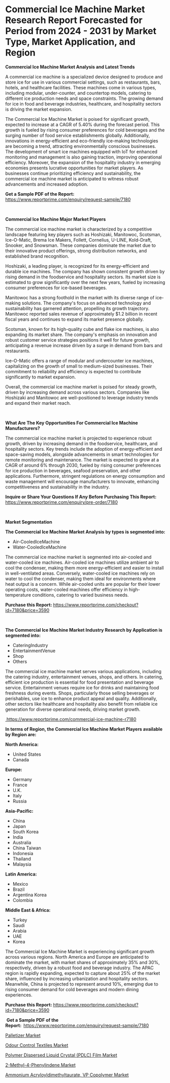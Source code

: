 <p><h1>Commercial Ice Machine Market Research Report Forecasted for Period from 2024 -  2031 by Market Type, Market Application, and Region</h1></p><p><strong>Commercial Ice Machine Market Analysis and Latest Trends</strong></p>
<p><p>A commercial ice machine is a specialized device designed to produce and store ice for use in various commercial settings, such as restaurants, bars, hotels, and healthcare facilities. These machines come in various types, including modular, under-counter, and countertop models, catering to different ice production needs and space constraints. The growing demand for ice in food and beverage industries, healthcare, and hospitality sectors is driving the market expansion.</p><p>The Commercial Ice Machine Market is poised for significant growth, expected to increase at a CAGR of 5.40% during the forecast period. This growth is fueled by rising consumer preferences for cold beverages and the surging number of food service establishments globally. Additionally, innovations in energy-efficient and eco-friendly ice-making technologies are becoming a trend, attracting environmentally conscious businesses. The development of smart ice machines equipped with IoT for enhanced monitoring and management is also gaining traction, improving operational efficiency. Moreover, the expansion of the hospitality industry in emerging economies presents lucrative opportunities for market players. As businesses continue prioritizing efficiency and sustainability, the commercial ice machine market is anticipated to witness robust advancements and increased adoption.</p></p>
<p><strong>Get a Sample PDF of the Report:&nbsp;</strong> <a href="https://www.reportprime.com/enquiry/request-sample/7180?utm_campaign=1735&utm_medium=2&utm_source=Github&utm_content=ia&utm_term=18102024&utm_id=commercial-ice-machine">https://www.reportprime.com/enquiry/request-sample/7180</a></p>
<p>&nbsp;</p>
<p><strong>Commercial Ice Machine Major Market Players</strong></p>
<p><p>The commercial ice machine market is characterized by a competitive landscape featuring key players such as Hoshizaki, Manitowoc, Scotsman, Ice-O-Matic, Brema Ice Makers, Follett, Cornelius, U-LINE, Kold-Draft, Snooker, and Snowsman. These companies dominate the market due to their innovative product offerings, strong distribution networks, and established brand recognition. </p><p>Hoshizaki, a leading player, is recognized for its energy-efficient and durable ice machines. The company has shown consistent growth driven by rising demand in the foodservice and hospitality sectors. Its market size is estimated to grow significantly over the next few years, fueled by increasing consumer preferences for ice-based beverages.</p><p>Manitowoc has a strong foothold in the market with its diverse range of ice-making solutions. The company's focus on advanced technology and sustainability has garnered attention, propelling its growth trajectory. Manitowoc reported sales revenue of approximately $1.2 billion in recent fiscal years and continues to expand its market presence globally.</p><p>Scotsman, known for its high-quality cube and flake ice machines, is also expanding its market share. The company's emphasis on innovation and robust customer service strategies positions it well for future growth, anticipating a revenue increase driven by a surge in demand from bars and restaurants.</p><p>Ice-O-Matic offers a range of modular and undercounter ice machines, capitalizing on the growth of small to medium-sized businesses. Their commitment to reliability and efficiency is expected to contribute significantly to market expansion.</p><p>Overall, the commercial ice machine market is poised for steady growth, driven by increasing demand across various sectors. Companies like Hoshizaki and Manitowoc are well-positioned to leverage industry trends and expand their market reach.</p></p>
<p>&nbsp;</p>
<p><strong>What Are The Key Opportunities For Commercial Ice Machine Manufacturers?</strong></p>
<p><p>The commercial ice machine market is projected to experience robust growth, driven by increasing demand in the foodservice, healthcare, and hospitality sectors. Key trends include the adoption of energy-efficient and space-saving models, alongside advancements in smart technologies for remote monitoring and maintenance. The market is expected to grow at a CAGR of around 6% through 2030, fueled by rising consumer preferences for ice production in beverages, seafood preservation, and other applications. Furthermore, stringent regulations on energy consumption and waste management will encourage manufacturers to innovate, enhancing competitiveness and sustainability in the industry.</p></p>
<p><strong>Inquire or Share Your Questions If Any Before Purchasing This Report:</strong> <a href="https://www.reportprime.com/enquiry/pre-order/7180?utm_campaign=1735&utm_medium=2&utm_source=Github&utm_content=ia&utm_term=18102024&utm_id=commercial-ice-machine">https://www.reportprime.com/enquiry/pre-order/7180</a></p>
<p>&nbsp;</p>
<p><strong>Market Segmentation</strong></p>
<p><strong>The Commercial Ice Machine Market Analysis by types is segmented into:</strong></p>
<p><ul><li>Air-CooledIceMachine</li><li>Water-CooledIceMachine</li></ul></p>
<p><p>The commercial ice machine market is segmented into air-cooled and water-cooled ice machines. Air-cooled ice machines utilize ambient air to cool the condenser, making them more energy-efficient and easier to install in well-ventilated areas. Conversely, water-cooled ice machines rely on water to cool the condenser, making them ideal for environments where heat output is a concern. While air-cooled units are popular for their lower operating costs, water-cooled machines offer efficiency in high-temperature conditions, catering to varied business needs.</p></p>
<p><strong>Purchase this Report:&nbsp;</strong><a href="https://www.reportprime.com/checkout?id=7180&price=3590&utm_campaign=1735&utm_medium=2&utm_source=Github&utm_content=ia&utm_term=18102024&utm_id=commercial-ice-machine">https://www.reportprime.com/checkout?id=7180&price=3590</a></p>
<p>&nbsp;</p>
<p><strong>The Commercial Ice Machine Market Industry Research by Application is segmented into:</strong></p>
<p><ul><li>CateringIndustry</li><li>EntertainmentVenue</li><li>Shop</li><li>Others</li></ul></p>
<p><p>The commercial ice machine market serves various applications, including the catering industry, entertainment venues, shops, and others. In catering, efficient ice production is essential for food presentation and beverage service. Entertainment venues require ice for drinks and maintaining food freshness during events. Shops, particularly those selling beverages or perishables, use ice to enhance product appeal and quality. Additionally, other sectors like healthcare and hospitality also benefit from reliable ice generation for diverse operational needs, driving market growth.</p></p>
<p><a href="https://www.reportprime.com/commercial-ice-machine-r7180?utm_campaign=1735&utm_medium=2&utm_source=Github&utm_content=ia&utm_term=18102024&utm_id=commercial-ice-machine">&nbsp;https://www.reportprime.com/commercial-ice-machine-r7180</a></p>
<p><strong>In terms of Region, the Commercial Ice Machine Market Players available by Region are:</strong></p>
<p>
    <p> <strong> North America: </strong>
        <ul>
            <li>United States</li>
            <li>Canada</li>
        </ul>
        </p> 
    <p> <strong> Europe: </strong>
        <ul>
            <li>Germany</li>
            <li>France</li>
            <li>U.K.</li>
            <li>Italy</li>
            <li>Russia</li>
        </ul>
        </p> 
    <p> <strong> Asia-Pacific: </strong>
        <ul>
            <li>China</li>
            <li>Japan</li>
            <li>South Korea</li>
            <li>India</li>
            <li>Australia</li>
            <li>China Taiwan</li>
            <li>Indonesia</li>
            <li>Thailand</li>
            <li>Malaysia</li>
        </ul>
        </p> 
    <p> <strong> Latin America: </strong>
        <ul>
            <li>Mexico</li>
            <li>Brazil</li>
            <li>Argentina Korea</li>
            <li>Colombia</li>
        </ul>
        </p> 
    <p> <strong> Middle East & Africa: </strong>
        <ul>
            <li>Turkey</li>
            <li>Saudi</li>
            <li>Arabia</li>
            <li>UAE</li>
            <li>Korea</li>
        </ul>
    </p>
    </p>
<p><p>The Commercial Ice Machine Market is experiencing significant growth across various regions. North America and Europe are anticipated to dominate the market, with market shares of approximately 35% and 30%, respectively, driven by a robust food and beverage industry. The APAC region is rapidly expanding, expected to capture about 25% of the market share, influenced by increasing urbanization and hospitality sectors. Meanwhile, China is projected to represent around 10%, emerging due to rising consumer demand for cold beverages and modern dining experiences.</p></p>
<p><strong>Purchase this Report: </strong><a href="https://www.reportprime.com/checkout?id=7180&price=3590&utm_campaign=1735&utm_medium=2&utm_source=Github&utm_content=ia&utm_term=18102024&utm_id=commercial-ice-machine">https://www.reportprime.com/checkout?id=7180&price=3590</a></p>
<p>&nbsp;<strong>Get a Sample PDF of the Report:&nbsp;&nbsp;</strong><a href="https://www.reportprime.com/enquiry/request-sample/7180?utm_campaign=1735&utm_medium=2&utm_source=Github&utm_content=ia&utm_term=18102024&utm_id=commercial-ice-machine">https://www.reportprime.com/enquiry/request-sample/7180</a></p>
<p><strong></strong></p>
<p><p><a href="https://github.com/lawriesievelwij/Market-Research-Report-List-1/blob/main/palletizer-market.md?utm_campaign=1735&utm_medium=2&utm_source=Github&utm_content=ia&utm_term=18102024&utm_id=commercial-ice-machine">Palletizer Market</a></p><p><a href="https://www.linkedin.com/pulse/comprehensive-odour-control-textiles-market-report-regional-wymzf?utm_campaign=1735&utm_medium=2&utm_source=Github&utm_content=ia&utm_term=18102024&utm_id=commercial-ice-machine">Odour Control Textiles Market</a></p><p><a href="https://www.linkedin.com/pulse/polymer-dispersed-liquid-crystal-pdlc-film-market-transformation-jt5ac?utm_campaign=1735&utm_medium=2&utm_source=Github&utm_content=ia&utm_term=18102024&utm_id=commercial-ice-machine">Polymer Dispersed Liquid Crystal (PDLC) Film Market</a></p><p><a href="https://www.linkedin.com/pulse/2-methyl-4-phenylindene-market-global-insights-regional-8e7cc?utm_campaign=1735&utm_medium=2&utm_source=Github&utm_content=ia&utm_term=18102024&utm_id=commercial-ice-machine">2-Methyl-4-Phenylindene Market</a></p><p><a href="https://www.linkedin.com/pulse/global-ammonium-acryloyldimethyltaurate-vp-copolymer-market-eljrc?utm_campaign=1735&utm_medium=2&utm_source=Github&utm_content=ia&utm_term=18102024&utm_id=commercial-ice-machine">Ammonium Acryloyldimethyltaurate, VP Copolymer Market</a></p></p>